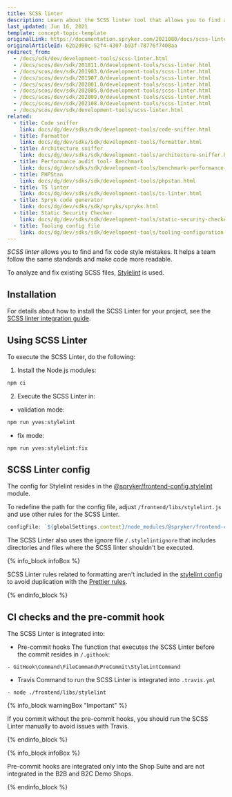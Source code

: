 ```yaml
---
title: SCSS linter
description: Learn about the SCSS linter tool that allows you to find and fix mistakes in the code style.
last_updated: Jun 16, 2021
template: concept-topic-template
originalLink: https://documentation.spryker.com/2021080/docs/scss-linter
originalArticleId: 62b2d90c-52f4-4307-b93f-78776f7408aa
redirect_from:
  - /docs/sdk/dev/development-tools/scss-linter.html
  - /docs/scos/dev/sdk/201811.0/development-tools/scss-linter.html
  - /docs/scos/dev/sdk/201903.0/development-tools/scss-linter.html
  - /docs/scos/dev/sdk/201907.0/development-tools/scss-linter.html
  - /docs/scos/dev/sdk/202001.0/development-tools/scss-linter.html
  - /docs/scos/dev/sdk/202005.0/development-tools/scss-linter.html
  - /docs/scos/dev/sdk/202009.0/development-tools/scss-linter.html
  - /docs/scos/dev/sdk/202108.0/development-tools/scss-linter.html
  - /docs/scos/dev/sdk/development-tools/scss-linter.html
related:
  - title: Code sniffer
    link: docs/dg/dev/sdks/sdk/development-tools/code-sniffer.html
  - title: Formatter
    link: docs/dg/dev/sdks/sdk/development-tools/formatter.html
  - title: Architecture sniffer
    link: docs/dg/dev/sdks/sdk/development-tools/architecture-sniffer.html
  - title: Performance audit tool- Benchmark
    link: docs/dg/dev/sdks/sdk/development-tools/benchmark-performance-audit-tool.html
  - title: PHPStan
    link: docs/dg/dev/sdks/sdk/development-tools/phpstan.html
  - title: TS linter
    link: docs/dg/dev/sdks/sdk/development-tools/ts-linter.html
  - title: Spryk code generator
    link: docs/dg/dev/sdks/sdk/spryks/spryks.html
  - title: Static Security Checker
    link: docs/dg/dev/sdks/sdk/development-tools/static-security-checker.html
  - title: Tooling config file
    link: docs/dg/dev/sdks/sdk/development-tools/tooling-configuration-file.html
---
```


*SCSS linter* allows you to find and fix code style mistakes. It helps a team follow the same standards and make code more readable.

To analyze and fix existing SCSS files, [Stylelint](https://stylelint.io/) is used.

## Installation

For details about how to install the SCSS Linter for your project, see the [SCSS linter integration guide](/docs/dg/dev/integrate-and-configure/integrate-development-tools/integrate-scss-linter.html).

## Using SCSS Linter

To execute the SCSS Linter, do the following:

1. Install the Node.js modules:

```bash
npm ci
```

2. Execute the SCSS Linter in:

* validation mode:

```bash
npm run yves:stylelint
```

* fix mode:

```bash
npm run yves:stylelint:fix
```

## SCSS Linter config

The config for Stylelint resides in the [@spryker/frontend-config.stylelint](https://www.npmjs.com/package/@spryker/frontend-config.stylelint) module.

To redefine the path for the config file, adjust `/frontend/libs/stylelint.js`  and use other rules for the SCSS Linter.

```js
configFile: `${globalSettings.context}/node_modules/@spryker/frontend-config.stylelint/.stylelintrc.json`,
```

The SCSS Linter also uses the ignore file `/.stylelintignore` that includes directories and files where the SCSS linter shouldn't be executed.

{% info_block infoBox %}

SCSS Linter rules related to formatting aren't included in the [stylelint config](https://www.npmjs.com/package/@spryker/frontend-config.stylelint) to avoid duplication with the [Prettier rules](https://www.npmjs.com/package/@spryker/frontend-config.prettier).

{% endinfo_block %}

## CI checks and the pre-commit hook

The SCSS Linter is integrated into:

* Pre-commit hooks
The function that executes the SCSS Linter before the commit resides in `/.githook`:

```
- GitHook\Command\FileCommand\PreCommit\StyleLintCommand
```

* Travis
Command to run the SCSS Linter is integrated into `.travis.yml`

```
- node ./frontend/libs/stylelint
```

{% info_block warningBox "Important" %}

If you commit without the pre-commit hooks, you should run the SCSS Linter manually to avoid issues with Travis.

{% endinfo_block %}

{% info_block infoBox %}

Pre-commit hooks are integrated only into the Shop Suite and are not integrated in the B2B and B2C Demo Shops.

{% endinfo_block %}
